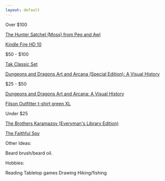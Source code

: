 ```yaml
---
layout: default
---
```

Over $100

[The Hunter Satchel (Moss) from Peg and Awl](https://pegandawlbuilt.com/collections/bags-1/products/the-large-hunter-bag?variant=16596676484)


[Kindle Fire HD 10](https://www.amazon.com/All-New-Amazon-Fire-HD-10-Inch-Tablet-32GB-Black/dp/B01J6RPGKG?crid=2N2V0YDCQMDPE&keywords=kindle+fire&qid=1539712606&sprefix=kindle+fire%2Caps%2C229&sr=1-3&ref=sr_1_3)

$50 - $100

[Tak Classic Set](https://worldbuildersmarket.com/collections/tak-a-beautiful-game/products/tak-classic-set?variant=20638169094)

[Dungeons and Dragons Art and Arcana (Special Edition): A Visual History](https://www.amazon.com/Dungeons-Dragons-Arcana-Special-Ephemera/dp/0399582754/ref=pd_bxgy_14_2?_encoding=UTF8&pd_rd_i=0399582754&pd_rd_r=d67fa776-da02-11e8-bcf9-d56d64501878&pd_rd_w=1UCTP&pd_rd_wg=lnnuf&pf_rd_i=desktop-dp-sims&pf_rd_m=ATVPDKIKX0DER&pf_rd_p=6725dbd6-9917-451d-beba-16af7874e407&pf_rd_r=K87FWNYMZ94ZJQFRF8YX&pf_rd_s=desktop-dp-sims&pf_rd_t=40701&psc=1&refRID=K87FWNYMZ94ZJQFRF8YX)

$25 - $50

[Dungeons and Dragons Art and Arcana: A Visual History](https://www.amazon.com/Dungeons-Dragons-Art-Arcana-History/dp/0399580948/ref=sr_1_2?s=books&ie=UTF8&qid=1540656626&sr=1-2&keywords=art+and+arcana+d%26d)

[Filson Outfitter t-shirt green XL](https://www.filson.com/short-sleeve-outfitter-solid-one-pocket-t-shirt-green.html#sku=11010861-fco-000000054)


Under $25

[The Brothers Karamazov (Everyman's Library Edition)](https://www.amazon.com/dp/0679410031/ref=sspa_dk_hqp_detail_aax_0?psc=1)

[The Faithful Spy](https://www.amazon.com/Faithful-Spy-Dietrich-Bonhoeffer-Hitler/dp/1419728385)


Other Ideas:

Beard brush/beard oil.

Hobbies:

Reading
Tabletop games
Drawing
Hiking/fishing


